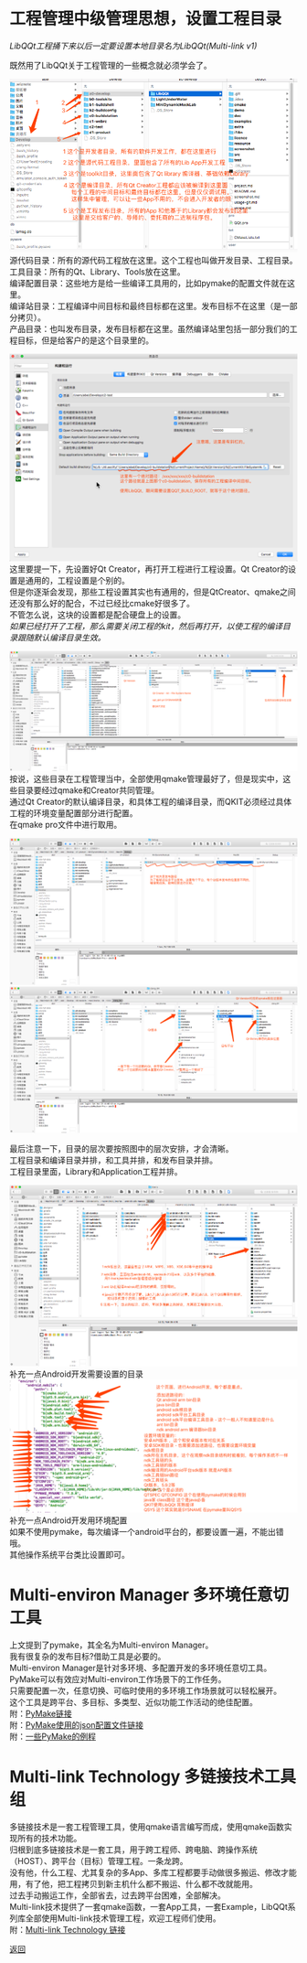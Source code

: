 # 工程管理中级管理思想，设置工程目录  

*LibQQt工程捅下来以后一定要设置本地目录名为LibQQt(Multi-link v1)*  

既然用了LibQQt关于工程管理的一些概念就必须学会了。  


![初步认识目录结构](screenshot/y1.png "这是基础目录结构")    
源代码目录：所有的源代码工程放在这里。这个工程也叫做开发目录、工程目录。  
工具目录：所有的Qt、Library、Tools放在这里。  
编译配置目录：这些地方是给一些编译工具用的，比如pymake的配置文件就在这里。  
编译站目录：工程编译中间目标和最终目标都在这里。发布目标不在这里（是一部分拷贝）。  
产品目录：也叫发布目录，发布目标都在这里。虽然编译站里包括一部分我们的工程目标，但是给客户的是这个目录里的。  

![再认识 QtCreator的设置](screenshot/y2.png "这是 QtCreator的设置")    
这里要提一下，先设置好Qt Creator，再打开工程进行工程设置。Qt Creator的设置是通用的，工程设置是个别的。  
但是你逐渐会发现，那些工程设置其实也有通用的，但是QtCreator、qmake之间还没有那么好的配合，不过已经比cmake好很多了。  
不管怎么说，这块的设置都是配合硬盘上的设置。  
*如果已经打开了工程，那么需要关闭工程的kit，然后再打开，以使工程的编译目录跟随默认编译目录生效。*  

![认识buildstation目录](screenshot/y3.png "这是buildstation目录")    
按说，这些目录在工程管理当中，全部使用qmake管理最好了，但是现实中，这些目录要经过qmake和Creator共同管理。  
通过Qt Creator的默认编译目录，和具体工程的编译目录，而QKIT必须经过具体工程的环境变量配置部分进行配置。  
在qmake pro文件中进行取用。  

![认识发布目录](screenshot/y4.png "这是工程发布目录")    
![认识Qt目录](screenshot/y5.png "这是Qt目录")    

最后注意一下，目录的层次要按照图中的层次安排，才会清晰。  
工程目录和编译目录并排，和工具并排，和发布目录并排。  
工程目录里面，Library和Application工程并排。  

![补充一点Android开发用目录](screenshot/y6.png "这是Android开发目录")    
补充一点Android开发需要设置的目录  
![补充一点Android开发用环境配置](screenshot/y7.png "这是Android开发环境配置")    
补充一点Android开发用环境配置  
如果不使用pymake，每次编译一个android平台的，都要设置一遍，不能出错哦。  
其他操作系统平台类比设置即可。  

# Multi-environ Manager 多环境任意切工具   

上文提到了pymake，其全名为Multi-environ Manager。  
我有很复杂的发布目标?借助工具是必要的。  
Multi-environ Manager是针对多环境、多配置开发的多环境任意切工具。  
PyMake可以有效应对Multi-environ工作场景下的工作任务。  
只需要配置一次，任意切换、可临时使用的多环境工作场景就可以轻松展开。  
这个工具是跨平台、多目标、多类型、近似功能工作活动的绝佳配置。  
附：[PyMake链接](https://gitee.com/drabel/PyMake)  
附：[PyMake使用的json配置文件链接](https://gitee.com/drabel/BuildConfig)  
附：[一些PyMake的例程](https://gitee.com/drabel/BuildShell)  

# Multi-link Technology 多链接技术工具组     
多链接技术是一套工程管理工具，使用qmake语言编写而成，使用qmake函数实现所有的技术功能。  
归根到底多链接技术是一套工具，用于跨工程师、跨电脑、跨操作系统（HOST）、跨平台（目标）管理工程。一条龙跨。  
没有他，什么工程、尤其复杂的多App、多库工程都要手动做很多搬运、修改才能用，有了他，把工程拷贝到新主机什么都不搬运、什么都不改就能用。   
过去手动搬运工作，全部省去，过去跨平台困难，全部解决。   
Multi-link技术提供了一套qmake函数，一套App工具，一套Example，LibQQt系列库全部使用Multi-link技术管理工程，欢迎工程师们使用。      
附：[Multi-link Technology 链接](https://gitee.com/drabel/multi-link)  


[返回](.)  

